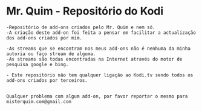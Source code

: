 Mr. Quim - Repositório do Kodi
=========================

	-Repositório de add-ons criados pelo Mr. Quim e nem só.
	-A criação deste add-on foi feita a pensar em facilitar a actualização dos add-ons criados por mim.

	-As streams que se encontram nos meus add-ons não é nenhuma da minha autoria ou faço stream de alguma.
	-As streams são todas encontradas na Internet através do motor de pesquisa google e bing.
	
	- Este repositório não tem qualquer ligação ao Kodi.tv sendo todos os add-ons criados por terceiros.
	
	
	Qualquer problema com algum add-on, por favor reportar o mesmo para misterquim.com@gmail.com